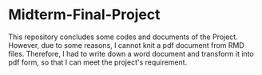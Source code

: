# Midterm-Final-Project
This repository concludes some codes and documents of the Project.
However, due to some reasons, I cannot knit a pdf document from RMD files. Therefore, I had to write down a word document and transform it into pdf form, so that I can meet the project's requirement.
